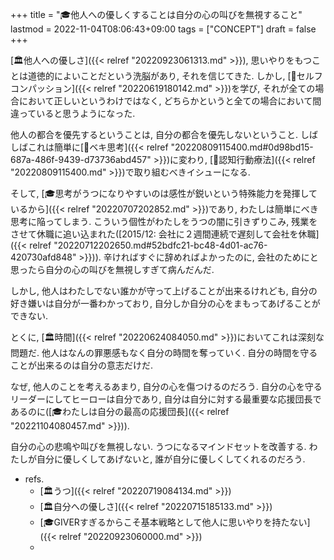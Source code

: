 +++
title = "🎓他人への優しくすることは自分の心の叫びを無視すること"
lastmod = 2022-11-04T08:06:43+09:00
tags = ["CONCEPT"]
draft = false
+++

[🏛他人への優しさ]({{< relref "20220923061313.md" >}}), 思いやりをもつことは道徳的によいことだという洗脳があり, それを信じてきた. しかし, [📝セルフコンパッション]({{< relref "20220619180142.md" >}})を学び, それが全ての場合において正しいというわけではなく, どちらかというと全ての場合において間違っていると思うようになった.

他人の都合を優先するということは, 自分の都合を優先しないということ. しばしばこれは簡単に[📝ベキ思考]({{< relref "20220809115400.md#0d98bd15-687a-486f-9439-d73736abd457" >}})に変わり, [📝認知行動療法]({{< relref "20220809115400.md" >}})で取り組むべきイシューになる.

そして, [🎓思考がうつになりやすいのは感性が鋭いという特殊能力を発揮しているから]({{< relref "20220707202852.md" >}})であり, わたしは簡単にべき思考に陥ってしまう. こういう個性がわたしをうつの闇に引きずりこみ, 残業をさせて休職に追い込まれた([2015/12: 会社に２週間連続で遅刻して会社を休職]({{< relref "20220712202650.md#52bdfc21-bc48-4d01-ac76-420730afd848" >}})). 辛ければすぐに辞めればよかったのに, 会社のためにと思ったら自分の心の叫びを無視しすぎて病んだんだ.

しかし, 他人はわたしでない誰かが守って上げることが出来るけれども, 自分の好き嫌いは自分が一番わかっており, 自分しか自分の心をまもってあげることができない.

とくに, [🏛時間]({{< relref "20220624084050.md" >}})においてこれは深刻な問題だ. 他人はなんの罪悪感もなく自分の時間を奪っていく. 自分の時間を守ることが出来るのは自分の意志だけだ.

なぜ, 他人のことを考えるあまり, 自分の心を傷つけるのだろう. 自分の心を守るリーダーにしてヒーローは自分であり, 自分は自分に対する最重要な応援団長であるのに([🎓わたしは自分の最高の応援団長]({{< relref "20221104080457.md" >}})).

自分の心の悲鳴や叫びを無視しない. うつになるマインドセットを改善する. わたしが自分に優しくしてあげないと, 誰が自分に優しくしてくれるのだろう.

-   refs.
    -   [🏛うつ]({{< relref "20220719084134.md" >}})
    -   [🏛自分への優しさ]({{< relref "20220715185133.md" >}})
    -   [🎓GIVERすぎるからこそ基本戦略として他人に思いやりを持たない]({{< relref "20220923060000.md" >}})
    -
